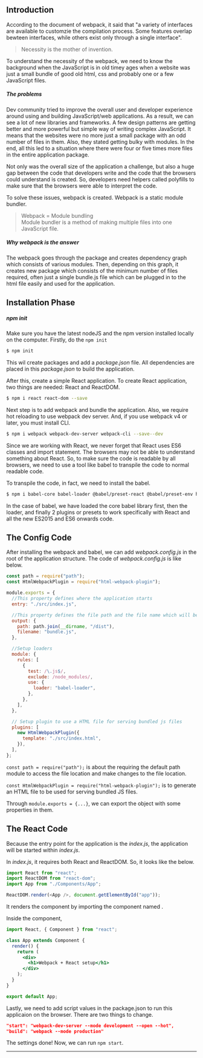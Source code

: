 ## Introduction

According to the document of webpack, it said that "a variety of interfaces are available to customzie the compilation process. Some features overlap bewteen interfaces, while others exist only through a single interface".

> Necessity is the mother of invention.

To understand the necessity of the webpack, we need to know the background when the JavaScript is in old timey ages when a website was just a small bundle of good old html, css and probably one or a few JavaScript files.

##### The problems

Dev community tried to improve the overall user and developer experience around using and building JavaScript/web applications. As a result, we can see a lot of new libraries and frameworks. A few design patterns are getting better and more powerful but simple way of writing complex JavaScript. It means that the websites were no more just a small package with an odd number of files in them. Also, they stated getting bulky with modules. In the end, all this led to a situation where there were four or five times more files in the entire application package.

Not only was the overall size of the application a challenge, but also a huge gap between the code that developers write and the code that the browsers could understand is created. So, developers need helpers called polyfills to make sure that the browsers were able to interpret the code.

To solve these issues, webpack is created. Webpack is a static module bundler.

> Webpack = Module bundling  
> Module bundler is a method of making multiple files into one JavaScript file.

##### Why webpack is the answer

The webpack goes through the package and creates dependency graph which consists of various modules. Then, depending on this graph, it creates new package which consists of the minimum number of files required, often just a single bundle.js file which can be plugged in to the html file easily and used for the application.

## Installation Phase

##### npm init

Make sure you have the latest nodeJS and the npm version installed locally on the computer. Firstly, do the `npm init`

```bash
$ npm init
```

This wil create packages and add a _package.json_ file. All dependencies are placed in this _package.json_ to build the application.

After this, create a simple React application. To create React application, two things are needed: React and ReactDOM.

```bash
$ npm i react react-dom --save
```

Next step is to add webpack and bundle the application. Also, we require hot reloading to use webpack dev server. And, if you use webpack v4 or later, you must install CLI.

```bash
$ npm i webpack webpack-dev-server webpack-cli --save--dev
```

Since we are working with React, we never forget that React uses ES6 classes and import statement. The browsers may not be able to understand something about React. So, to make sure the code is readable by all browsers, we need to use a tool like babel to transpile the code to normal readable code.

To transpile the code, in fact, we need to install the babel.

```bash
$ npm i babel-core babel-loader @babel/preset-react @babel/preset-env html-webpack-plugin --save-dev
```

In the case of babel, we have loaded the core babel library first, then the loader, and finally 2 plugins or presets to work specifically with React and all the new ES2015 and ES6 onwards code.

## The Config Code

After installing the webpack and babel, we can add _webpack.config.js_ in the root of the application structure. The code of _webpack.config.js_ is like below.

```js
const path = require("path");
const HtmlWebpackPlugin = require("html-webpack-plugin");

module.exports = {
  //This property defines where the application starts
  entry: "./src/index.js",

  //This property defines the file path and the file name which will be used for deploying the bundled file
  output: {
    path: path.join(__dirname, "/dist"),
    filename: "bundle.js",
  },

  //Setup loaders
  module: {
    rules: [
      {
        test: /\.js$/,
        exclude: /node_modules/,
        use: {
          loader: "babel-loader",
        },
      },
    ],
  },

  // Setup plugin to use a HTML file for serving bundled js files
  plugins: [
    new HtmlWebpackPlugin({
      template: "./src/index.html",
    }),
  ],
};
```

`const path = require("path");` is about the requiring the default path module to access the file location and make changes to the file location.

`const HtmlWebpackPlugin = require("html-webpack-plugin");` is to generate an HTML file to be used for serving bundled JS files.

Through `module.exports = {...}`, we can export the object with some properties in them.

## The React Code

Because the entry point for the application is the _index.js_, the application will be started within _index.js_.

In _index.js_, it requires both React and ReactDOM. So, it looks like the below.

```js
import React from "react";
import ReactDOM from "react-dom";
import App from "./Components/App";

ReactDOM.render(<App />, document.getElementById("app"));
```

It renders the component by importing the component named _<App />_.

Inside the _<App />_ component,

```jsx
import React, { Component } from "react";

class App extends Component {
  render() {
    return (
      <div>
        <h1>Webpack + React setup</h1>
      </div>
    );
  }
}

export default App;
```

Lastly, we need to add script values in the package.json to run this applicaion on the browser. There are two things to change.

```json
"start": "webpack-dev-server --mode development --open --hot",
"build": "webpack --mode production"
```

The settings done! Now, we can run `npm start`.

---

[](https://webpack.js.org/api/)

[](https://www.freecodecamp.org/news/an-intro-to-webpack-what-it-is-and-how-to-use-it-8304ecdc3c60/)

[](https://velog.io/@yon3115/%ED%94%84%EB%A1%A0%ED%8A%B8%EC%97%94%EB%93%9C-%ED%95%84%EC%88%98-Webpack%EC%9D%B4%EB%9E%80)
